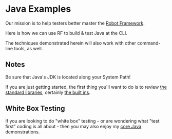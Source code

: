 # Java Examples
Our mission is to help testers better master the [Robot Framework](https://robotframework.org).

Here is how we can use RF to build & test Java at the CLI.

The techniques demonstrated herein will also work with other command-line tools, as well.

## Notes
Be sure that Java's JDK is located along your System Path!

If you are just getting started, the first thing you'll want to do is to review [the standard libraries](https://robotframework.org/robotframework/), certainly [the built ins](https://robotframework.org/robotframework/latest/libraries/BuiltIn.html).

## White Box Testing
If you are looking to do "white box" testing - or are wondering what "test first" coding is all about - then you may also enjoy my [core Java](https://github.com/Java-9000/Java-1000) demonstrations.

